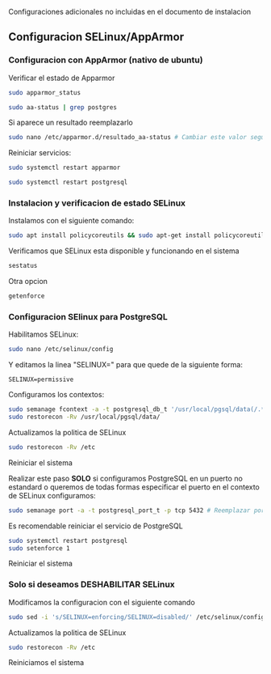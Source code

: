 Configuraciones adicionales no incluidas en el documento de instalacion

## Configuracion SELinux/AppArmor

### Configuracion con AppArmor (nativo de ubuntu)

Verificar el estado de Apparmor

```bash
sudo apparmor_status
```

```bash
sudo aa-status | grep postgres
```

Si aparece un resultado reemplazarlo

```bash
sudo nano /etc/apparmor.d/resultado_aa-status # Cambiar este valor segun corresponda
```

Reiniciar servicios:

```bash
sudo systemctl restart apparmor
```

```bash
sudo systemctl restart postgresql
```

### Instalacion y verificacion de estado SELinux

Instalamos con el siguiente comando:

```bash
sudo apt install policycoreutils && sudo apt-get install policycoreutils-python-utils
```

Verificamos que SELinux esta disponible y funcionando en el sistema

```bash
sestatus
```

Otra opcion

```bash
getenforce
```

### Configuracion SElinux para PostgreSQL

Habilitamos SELinux:

```bash
sudo nano /etc/selinux/config
```

Y editamos la linea "SELINUX=" para que quede de la siguiente forma:

```
SELINUX=permissive
```

Configuramos los contextos:

```bash
sudo semanage fcontext -a -t postgresql_db_t '/usr/local/pgsql/data(/.*)?'
sudo restorecon -Rv /usr/local/pgsql/data/
```

Actualizamos la politica de SELinux

```bash
sudo restorecon -Rv /etc
```

Reiniciar el sistema

Realizar este paso **SOLO** si configuramos PostgreSQL en un puerto no estandard o queremos de todas formas especificar el puerto en el contexto de SELinux configuramos:

```bash
sudo semanage port -a -t postgresql_port_t -p tcp 5432 # Reemplazar por el puerto deseado
```

Es recomendable reiniciar el servicio de PostgreSQL

```bash
sudo systemctl restart postgresql
sudo setenforce 1
```

Reiniciar el sistema


### Solo si deseamos DESHABILITAR SELinux

Modificamos la configuracion con el siguiente comando

```bash
sudo sed -i 's/SELINUX=enforcing/SELINUX=disabled/' /etc/selinux/config
```

Actualizamos la politica de SELinux

```bash
sudo restorecon -Rv /etc
```

Reiniciamos el sistema